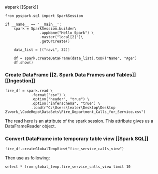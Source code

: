 #spark [[Spark]]

```
from pyspark.sql import SparkSession  
  
if __name__ == '__main__':  
    spark = SparkSession.builder\  
                .appName("Hello Spark") \  
                .master("local[2]")\  
                .getOrCreate()  
  
    data_list = [("ravi", 32)]  
  
    df = spark.createDataFrame(data_list).toDF("Name", "Age")  
    df.show()
```


### Create DataFrame [[2. Spark Data Frames and Tables]] [[Ingestion]]
```
fire_df = spark.read \  
            .format("csv") \  
            .option("header", "true") \  
            .option("inferschema", "true") \  
            .load(r"C:\Users\texter\Desktop\Desktop 2\work_\CodeRepo\DataSets\Fire_Department_Calls_for_Service.csv")
```

The read here is an attribute of the spark session. This attribute gives us a DataFrameReader object.


### Convert DataFrame into temporary table view [[Spark SQL]]
```
fire_df.createGlobalTempView("fire_service_calls_view")
```

Then use as following:
```
select * from global_temp.fire_service_calls_view limit 10
```

